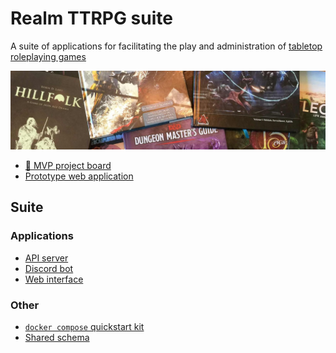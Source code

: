 # Realm TTRPG suite

A suite of applications for facilitating the play and administration of
[tabletop roleplaying games][]

![banner](https://raw.githubusercontent.com/realm-ttrpg/.github/assets/banner.jpg)

- [🎉 MVP project board][]
- [Prototype web application][]

## Suite

### Applications

- [API server][]
- [Discord bot][]
- [Web interface][]

### Other

- [`docker compose` quickstart kit][]
- [Shared schema][]

[🎉 mvp project board]: https://github.com/orgs/realm-ttrpg/projects/1
[`docker compose` quickstart kit]: https://github.com/realm-ttrpg/docker-compose
[api server]: https://github.com/realm-ttrpg/api-server
[discord bot]: https://github.com/realm-ttrpg/discord-bot
[prototype web application]: https://realmttrpg.com
[shared schema]: https://github.com/realm-ttrpg/schema
[tabletop roleplaying games]: https://en.wikipedia.org/wiki/Tabletop_role-playing_game
[web interface]: https://github.com/realm-ttrpg/web-interface
